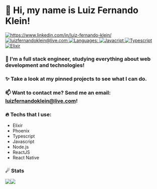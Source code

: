 # 👋 Hi, my name is Luiz Fernando Klein!
<p align="left">
  <a href="https://www.linkedin.com/in/luiz-fernando-klein/">
    <img alt="https://www.linkedin.com/in/luiz-fernando-klein/" src="https://img.shields.io/badge/Luiz%20Fernando-9000FE?style=flat-square&logo=linkedin&logoColor=white" />
  </a>
  <a href="mailto:luizfernandoklein@live.com">
    <img alt="luizfernandoklein@live.com" src="https://img.shields.io/badge/luizfernandoklein@live.com-9000FE?style=flat-square&logo=gmail&logoColor=white" />
  </a>
  <a href="#">
    <img alt="Languages:" src="https://img.shields.io/badge/Languages:-9000FE?style=flat-square&logoColor=white" />
  </a>
  <a href="#">
    <img alt="Javacript" src="https://img.shields.io/badge/-9000FE?style=flat-square&logo=javascript&logoColor=white" />
  </a>
  <a href="#">
    <img alt="Typescript" src="https://img.shields.io/badge/-9000FE?style=flat-square&logo=typescript&logoColor=white" />
  </a>
  <a href="#">
    <img alt="Elixir" src="https://img.shields.io/badge/-9000FE?style=flat-square&logo=elixir&logoColor=white" />
  </a>
</p>

### 🔭 I'm a full stack engineer, studying everything about web development and technologies!

### ✨ Take a look at my pinned projects to see what I can do.

### 📫 Want to contact me? Send me an email: **luizfernandoklein@live.com**!

### 🔥 Techs that I use:

- Elixir
- Phoenix
- Typescript
- Javascript
- Node.js
- ReactJS
- React Native

### ☄ Stats

<div style="display: flex; align-items: center">
  <a href="#">
    <img src="https://github-readme-stats.vercel.app/api?username=LuizFerK&bg_color=45,4776E6,8E54E9&text_color=fff&title_color=fff&border_radius=10" />
  </a>

  <a href="#">
    <img src="https://github-readme-stats.vercel.app/api/top-langs/?username=LuizFerK&hide=Java&layout=compact&bg_color=45,4776E6,8E54E9&text_color=fff&title_color=fff&border_radius=10" />
  </a>
</div>
